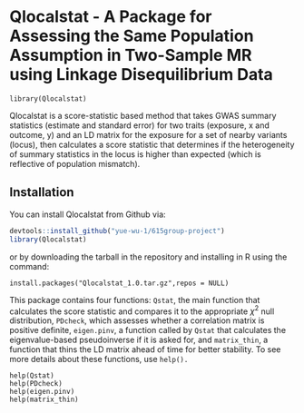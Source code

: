 
# Qlocalstat - A Package for Assessing the Same Population Assumption in Two-Sample MR using Linkage Disequilibrium Data

```{r}
library(Qlocalstat)
```

<!-- badges: start -->
<!-- badges: end -->

Qlocalstat is a score-statistic based method that takes GWAS summary statistics (estimate and standard error) for two traits (exposure, x and outcome, y) and an LD matrix for the exposure for a set of nearby variants (locus), then calculates a score statistic that determines if the heterogeneity of summary statistics in the locus is higher than expected (which is reflective of population mismatch). 

## Installation

You can install Qlocalstat from Github via:

``` r
devtools::install_github("yue-wu-1/615group-project")
library(Qlocalstat)
```

or by downloading the tarball in the repository and installing in R using the command:

```{r example}
install.packages("Qlocalstat_1.0.tar.gz",repos = NULL)
```

This package contains four functions: `Qstat`, the main function that calculates the score statistic and compares it to the appropriate $\chi^2$ null distribution, `PDcheck`, which assesses whether a correlation matrix is positive definite, `eigen.pinv`, a function called by `Qstat` that calculates the eigenvalue-based pseudoinverse if it is asked for, and `matrix_thin`, a function that thins the LD matrix ahead of time for better stability. To see more details about these functions, use `help().`

```{r example}
help(Qstat)
help(PDcheck)
help(eigen.pinv)
help(matrix_thin)
```

